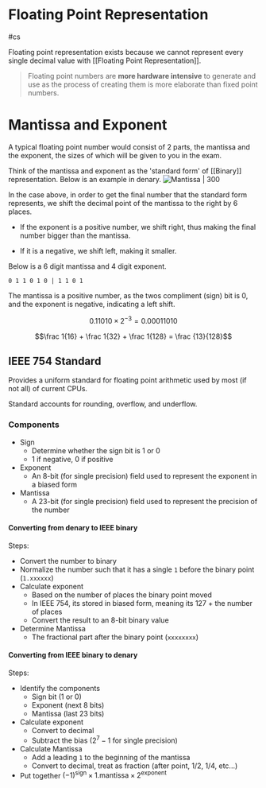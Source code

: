 # Floating Point Representation
#cs 

Floating point representation exists because we cannot represent every single decimal value with [[Floating Point Representation]].

>Floating point numbers are **more hardware intensive** to generate and use as the process of creating them is more elaborate than fixed point numbers.

# Mantissa and Exponent 
   
A typical floating point number would consist of 2 parts, the mantissa and the exponent, the sizes of which will be given to you in the exam.

Think of the mantissa and exponent as the 'standard form' of [[Binary]] representation. Below is an example in denary.
![Mantissa | 300](https://bournetocode.com/projects/AQA_A_Theory/pages/img/FPF.png)


In the case above, in order to get the final number that the standard form represents, we shift the decimal point of the mantissa to the right by 6 places.

 - If the exponent is a positive number, we shift right, thus making the final number bigger than the mantissa. 
 
 - If it is a negative, we shift left, making it smaller.

Below is a 6 digit mantissa and 4 digit exponent. 

```
0 1 1 0 1 0 | 1 1 0 1
```

The mantissa is a positive number, as the twos compliment (sign) bit is 0, and the exponent is negative, indicating a left shift.

$$0.11010 \times 2^{-3} = 0.00011010 $$

$$\frac 1{16} + \frac 1{32} + \frac 1{128} = \frac {13}{128}$$

   

## IEEE 754 Standard

Provides a uniform standard for floating point arithmetic used by most (if not all) of current CPUs. 

Standard accounts for rounding, overflow, and underflow.


### Components

- Sign
	- Determine whether the sign bit is 1 or 0
	- 1 if negative, 0 if positive
- Exponent
	- An 8-bit (for single precision) field used to represent the exponent in a biased form
- Mantissa
	- A 23-bit (for single precision) field used to represent the precision of the number

#### Converting from denary to IEEE binary

Steps:
- Convert the number to binary
- Normalize the number such that it has a single `1` before the binary point             (`1.xxxxxx`)
- Calculate exponent
	- Based on the number of places the binary point moved
	- In IEEE 754, its stored in biased form, meaning its 127 + the number of places
	- Convert the result to an 8-bit binary value
- Determine Mantissa
	- The fractional part after the binary point (`xxxxxxxx`)



#### Converting from IEEE binary to denary

Steps:
- Identify the components
	- Sign bit (1 or 0)
	- Exponent (next 8 bits)
	- Mantissa (last 23 bits)
- Calculate exponent
	- Convert to decimal 
	- Subtract the bias ($2^7 - 1$ for single precision)
- Calculate Mantissa
	- Add a leading `1` to the beginning of the mantissa
	- Convert to decimal, treat as fraction (after point, 1/2, 1/4, etc...)
- Put together $(-1)^{\text{sign}} \times 1.\text{mantissa} \times 2^{\text{exponent}}$ 